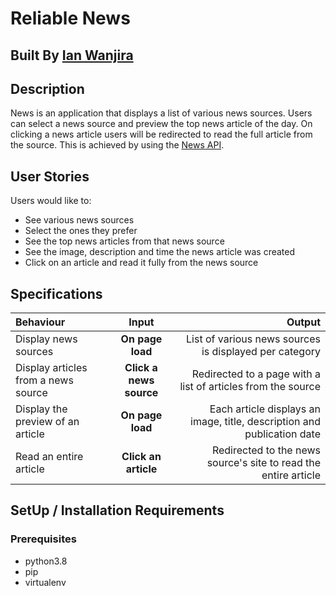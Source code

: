 # Reliable News

## Built By [Ian Wanjira](https://github.com/ian-wa/)

## Description
News is an application that displays a list of various news sources. Users can select a news source and preview the top news article of the day. On clicking a news article users will be redirected to read the full article from the source. This is achieved by using the [News API](https://newsapi.org/).

## User Stories
Users would like to:
* See various news sources 
* Select the ones they prefer
* See the top news articles from that news source
* See the image, description and time the news article was created
* Click on an article and read it fully from the news source

## Specifications
| Behaviour | Input | Output |
| :---------------- | :---------------: | ------------------: |
| Display news sources | **On page load** | List of various news sources is displayed per category |
| Display articles from a news source | **Click a news source** | Redirected to a page with a list of articles from the source |
| Display the preview of an article | **On page load** | Each article displays an image, title, description and publication date |
| Read an entire article | **Click an article** | Redirected to the news source's site to read the entire article |

## SetUp / Installation Requirements
### Prerequisites
* python3.8
* pip
* virtualenv